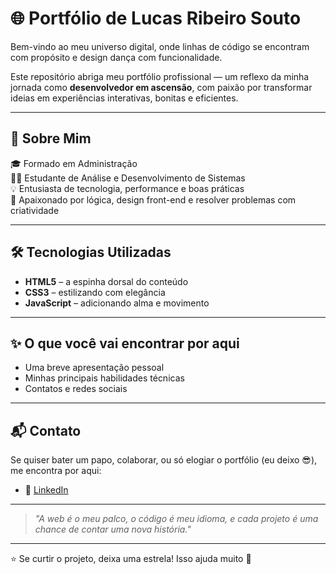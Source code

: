 # 🌐 Portfólio de Lucas Ribeiro Souto

Bem-vindo ao meu universo digital, onde linhas de código se encontram com propósito e design dança com funcionalidade.

Este repositório abriga meu portfólio profissional — um reflexo da minha jornada como **desenvolvedor em ascensão**, com paixão por transformar ideias em experiências interativas, bonitas e eficientes.

---

## 🚀 Sobre Mim

🎓 Formado em Administração  
👨‍💻 Estudante de Análise e Desenvolvimento de Sistemas  
💡 Entusiasta de tecnologia, performance e boas práticas  
🧠 Apaixonado por lógica, design front-end e resolver problemas com criatividade

---

## 🛠️ Tecnologias Utilizadas

- **HTML5** – a espinha dorsal do conteúdo  
- **CSS3** – estilizando com elegância  
- **JavaScript** – adicionando alma e movimento  


---
## ✨ O que você vai encontrar por aqui

- Uma breve apresentação pessoal
- Minhas principais habilidades técnicas
- Contatos e redes sociais

---

## 📬 Contato

Se quiser bater um papo, colaborar, ou só elogiar o portfólio (eu deixo 😎), me encontra por aqui:

- 💼 [LinkedIn](https://www.linkedin.com/in/lucasribeirosouto/)


---

> *"A web é o meu palco, o código é meu idioma, e cada projeto é uma chance de contar uma nova história."*

---

⭐ Se curtir o projeto, deixa uma estrela! Isso ajuda muito 💙  
